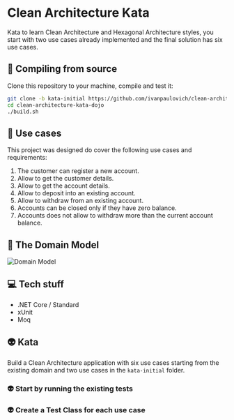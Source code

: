 # Clean Architecture Kata

Kata to learn Clean Architecture and Hexagonal Architecture styles, you start with two use cases already implemented and the final solution has six use cases.

## :gem: Compiling from source

Clone this repository to your machine, compile and test it:

```sh
git clone -b kata-initial https://github.com/ivanpaulovich/clean-architecture-kata-dojo.git
cd clean-architecture-kata-dojo
./build.sh
```

## :construction_worker: Use cases

This project was designed do cover the following use cases and requirements:

1. The customer can register a new account.
2. Allow to get the customer details.
3. Allow to get the account details.
4. Allow to deposit into an existing account.
5. Allow to withdraw from an existing account.
6. Accounts can be closed only if they have zero balance.
7. Accounts does not allow to withdraw more than the current account balance.

## :memo: The Domain Model

![Domain Model](https://raw.githubusercontent.com/ivanpaulovich/ddd-tdd-rich-domain/final-solution/docs/ddd-tdd-rich-domain-model.png)

## :computer: Tech stuff

* .NET Core / Standard
* xUnit
* Moq

## :alien: Kata

Build a Clean Architecture application with six use cases starting from the existing domain and two use cases in the `kata-initial` folder.

### :alien: Start by running the existing tests
### :alien: Create a Test Class for each use case
